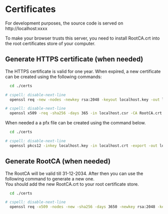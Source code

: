 # Certificates

For development purposes, the source code is served on http://localhost:xxxx

To make your browser trusts this server, you need to install RootCA.crt
into the root certificates store of your computer.

## Generate HTTPS certificate (when needed)

The HTTPS certificate is valid for one year. When expired, a new certificate can be created
using the following commands:

```sh
  cd ./certs

# cspell: disable-next-line
  openssl req -new -nodes -newkey rsa:2048 -keyout localhost.key -out localhost.csr -subj "/C=NL/ST=Zuid-Holland/L=Zoetermeer/O=Bas-en-Ben/CN=localhost"

# cspell: disable-next-line
  openssl x509 -req -sha256 -days 365 -in localhost.csr -CA RootCA.crt -CAkey RootCA.key -CAcreateserial -extfile domains.ext -out localhost.crt
```


When needed a a pfx file can be created using the command below.

```sh
  cd ./certs

# cspell: disable-next-line
  openssl pkcs12 -inkey localhost.key -in localhost.crt -export -out localhost.pfx
```

## Generate RootCA (when needed)

The RootCA will be valid till 31-12-2034. After then you can use the following command to generate a new one.  
You should add the new RootCA.crt to your root certificate store.

```sh
  cd ./certs

# cspell: disable-next-line
  openssl req -x509 -nodes -new -sha256 -days 3650 -newkey rsa:2048 -keyout RootCA.key -out RootCA.crt -subj "/C=NL/CN=Bas-en-Ben-Root-CA"
```
